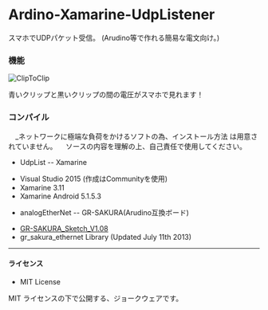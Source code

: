 # Ardino-Xamarine-UdpListener
スマホでUDPパケット受信。 (Arudino等で作れる簡易な電文向け。)


### 機能

![ClipToClip](http://saneyukim.github.io/images/CIMG3202.png)

青いクリップと黒いクリップの間の電圧がスマホで見れます！


### コンパイル

　_ネットワークに極端な負荷をかけるソフトの為、インストール方法
は用意されていません。
　ソースの内容を理解の上、自己責任で使用してください。

* UdpList
-- Xamarine
 - Visual Studio 2015 (作成はCommunityを使用)
 - Xamarine 3.11
 - Xamarine Android 5.1.5.3

* analogEtherNet
-- GR-SAKURA(Arudino互換ボード)
 - [GR-SAKURA_Sketch_V1.08](http://tool-cloud2.renesas.com/)
 - gr_sakura_ethernet Library (Updated July 11th 2013)

***
#### ライセンス

* MIT License

MIT ライセンスの下で公開する、ジョークウェアです。

